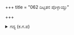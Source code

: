 +++
title = "062 ದಿಟ್ಟತನ ಪೊಳ್ಳಾಯ್ತು"

+++

<details><summary>ಗದ್ಯ (ಕ.ಗ.ಪ) </summary>

62. ಅವರ ಧೈರ್ಯವೆಲ್ಲ ಕಂಗೆಟ್ಟಿತು. ಶೌರ್ಯದ ಸತ್ತ್ವ ಕರಗಿತು. ಶ್ರೇಷ್ಠ ವೀರ ಧರ್ಮದ ಮಾರ್ಗವನ್ನು ಕೈಬಿಟ್ಟರು (ನಾಶಮಾಡಿದರು). ಇಹಪರಗಳೆರಡಕ್ಕೂ ತಪ್ಪಿತಸ್ಥರು ಆದರು, ಅವಮಾನ ಹಿರಿದಾಯಿತು. ಜಗಜಟ್ಟಿಗಳಾದ ಭಗದತ್ತ ಸೈಂಧವ, ಗುರುಸುತಾದಿಗಳನ್ನು ಒಳಗೊಂಡ ದುರ್ಯೋಧನನ ಸೇನೆ ವೇಗದಿಂದ ರಣರಂಗ ಬಿಟ್ಟು ತೆರಳಿತು.
</details>
